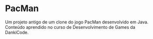 # PacMan
 Um projeto antigo de um clone do jogo PacMan desenvolvido em Java. Conteúdo aprendido no curso de Desenvolvimento de Games da DankiCode.
